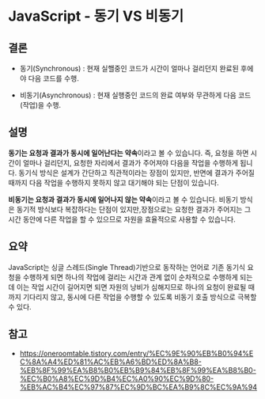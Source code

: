 # JavaScript - 동기 VS 비동기

## 결론

- 동기(Synchronous) : 현재 실핼중인 코드가 시간이 얼마나 걸리던지 완료된 후에야 다음 코드를 수행.

- 비동기(Asynchronous) : 현재 실행중인 코드의 완료 여부와 무관하게 다음 코드(작업)을 수행.

## 설명

**동기는 요청과 결과가 동시에 일어난다는 약속**이라고 볼 수 있습니다. 즉, 요청을 하면 시간이 얼마나 걸리던지, 요청한 자리에서 결과가 주어져야 다음을 작업을 수행하게 됩니다.
동기식 방식은 설계가 간단하고 직관적이라는 장점이 있지만, 반면에 결과가 주어질 때까지 다음 작업을 수행하지 못하지 않고 대기해야 되는 단점이 있습니다.

**비동기는 요청과 결과가 동시에 일어나지 않는 약속**이라고 볼 수 있습니다. 비동기 방식은 동기적 방식보다 복잡하다는 단점이 있지만,장점으로는 요청한 결과가 주어지는 그 시간 동안에 다른 작업을 할 수 있으므로 자원을 효율적으로 사용할 수 있습니다.

## 요약

JavaScript는 싱글 스레드(Single Thread)기반으로 동작하는 언어로 기존 동기식 요청을 수행하게 되면 하나의 작업에 걸리는 시간과 관계 없이 순차적으로 수행하게 되는데 이는 작업 시간이 길어지면 되면 자원의 낭비가 심해지므로 하나의 요청이 완료될 때 까지 기다리지 않고, 동시에 다른 작업을 수행할 수 있도록 비동기 호출 방식으로 극복할 수 있다.

## 참고

- https://oneroomtable.tistory.com/entry/%EC%9E%90%EB%B0%94%EC%8A%A4%ED%81%AC%EB%A6%BD%ED%8A%B8-%EB%8F%99%EA%B8%B0%EB%B9%84%EB%8F%99%EA%B8%B0-%EC%B0%A8%EC%9D%B4%EC%A0%90%EC%9D%80-%EB%AC%B4%EC%97%87%EC%9D%BC%EA%B9%8C%EC%9A%94